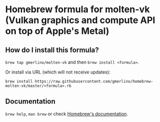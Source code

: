 # Homebrew formula for molten-vk (Vulkan graphics and compute API on top of Apple's Metal)
## How do I install this formula?
`brew tap gmerlino/molten-vk` and then `brew install <formula>`.

Or install via URL (which will not receive updates):

```
brew install https://raw.githubusercontent.com/gmerlino/homebrew-molten-vk/master/<formula>.rb
```

## Documentation
`brew help`, `man brew` or check [Homebrew's documentation](https://github.com/Homebrew/brew/tree/master/share/doc/homebrew#readme).

